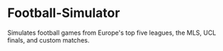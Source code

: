 # Football-Simulator
Simulates football games from Europe's top five leagues, the MLS, UCL finals, and custom matches.
